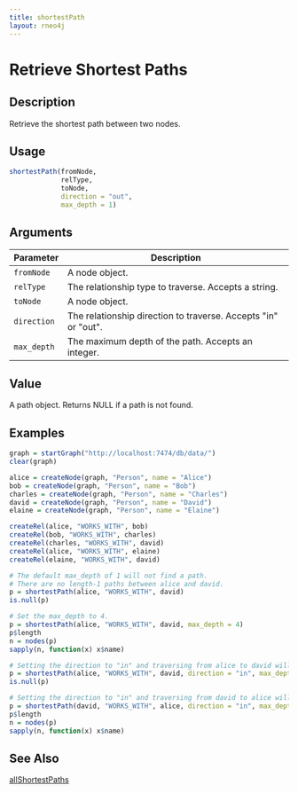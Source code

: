 ```yaml
---
title: shortestPath
layout: rneo4j
---
```


# Retrieve Shortest Paths

## Description

Retrieve the shortest path between two nodes.

## Usage

```r
shortestPath(fromNode, 
             relType, 
             toNode, 
             direction = "out", 
             max_depth = 1)
```

## Arguments

| Parameter | Description     |
| --------- | --------------- |
| `fromNode`   | A node object. |
| `relType`   | The relationship type to traverse. Accepts a string. |
| `toNode`     | A node object. |
| `direction` | The relationship direction to traverse. Accepts "in" or "out". | 
| `max_depth` | The maximum depth of the path. Accepts an integer. |

## Value

A path object. Returns NULL if a path is not found.

## Examples

```r
graph = startGraph("http://localhost:7474/db/data/")
clear(graph)

alice = createNode(graph, "Person", name = "Alice")
bob = createNode(graph, "Person", name = "Bob")
charles = createNode(graph, "Person", name = "Charles")
david = createNode(graph, "Person", name = "David")
elaine = createNode(graph, "Person", name = "Elaine")

createRel(alice, "WORKS_WITH", bob)
createRel(bob, "WORKS_WITH", charles)
createRel(charles, "WORKS_WITH", david)
createRel(alice, "WORKS_WITH", elaine)
createRel(elaine, "WORKS_WITH", david)

# The default max_depth of 1 will not find a path.
# There are no length-1 paths between alice and david.
p = shortestPath(alice, "WORKS_WITH", david)
is.null(p)

# Set the max_depth to 4.
p = shortestPath(alice, "WORKS_WITH", david, max_depth = 4)
p$length
n = nodes(p)
sapply(n, function(x) x$name)

# Setting the direction to "in" and traversing from alice to david will not find a path.
p = shortestPath(alice, "WORKS_WITH", david, direction = "in", max_depth = 4)
is.null(p)

# Setting the direction to "in" and traversing from david to alice will find a path.
p = shortestPath(david, "WORKS_WITH", alice, direction = "in", max_depth = 4)
p$length
n = nodes(p)
sapply(n, function(x) x$name)
```

## See Also

[allShortestPaths](all-shortest-paths.html)
